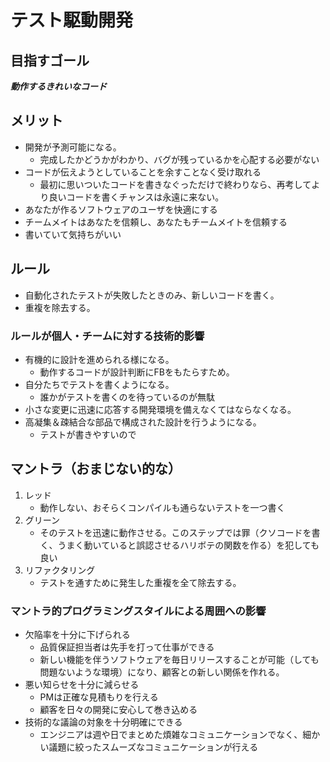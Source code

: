 # テスト駆動開発

## 目指すゴール
***動作するきれいなコード***

## メリット

- 開発が予測可能になる。
  - 完成したかどうかがわかり、バグが残っているかを心配する必要がない
- コードが伝えようとしていることを余すことなく受け取れる
  - 最初に思いついたコードを書きなぐっただけで終わりなら、再考してより良いコードを書くチャンスは永遠に来ない。
- あなたが作るソフトウェアのユーザを快適にする
- チームメイトはあなたを信頼し、あなたもチームメイトを信頼する
- 書いていて気持ちがいい

## ルール

- 自動化されたテストが失敗したときのみ、新しいコードを書く。
- 重複を除去する。

### ルールが個人・チームに対する技術的影響

- 有機的に設計を進められる様になる。
  - 動作するコードが設計判断にFBをもたらすため。
- 自分たちでテストを書くようになる。
  - 誰かがテストを書くのを待っているのが無駄
- 小さな変更に迅速に応答する開発環境を備えなくてはならなくなる。
- 高凝集＆疎結合な部品で構成された設計を行うようになる。
  - テストが書きやすいので

## マントラ（おまじない的な）

1. レッド
   - 動作しない、おそらくコンパイルも通らないテストを一つ書く
2. グリーン
   - そのテストを迅速に動作させる。このステップでは罪（クソコードを書く、うまく動いていると誤認させるハリボテの関数を作る）を犯しても良い
3. リファクタリング
   - テストを通すために発生した重複を全て除去する。

### マントラ的プログラミングスタイルによる周囲への影響

- 欠陥率を十分に下げられる
  - 品質保証担当者は先手を打って仕事ができる
  - 新しい機能を伴うソフトウェアを毎日リリースすることが可能（しても問題ないような環境）になり、顧客との新しい関係を作れる。
- 悪い知らせを十分に減らせる
  - PMは正確な見積もりを行える
  - 顧客を日々の開発に安心して巻き込める
- 技術的な議論の対象を十分明確にできる
  - エンジニアは週や日でまとめた煩雑なコミュニケーションでなく、細かい議題に絞ったスムーズなコミュニケーションが行える

